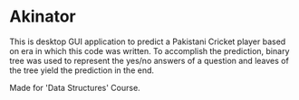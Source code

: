 # Akinator
This is desktop GUI application to predict a Pakistani Cricket player based on era in which this code was written.
To accomplish the prediction, binary tree was used to represent the yes/no answers of a question and leaves of the tree yield the prediction in the end.

Made for 'Data Structures' Course.
